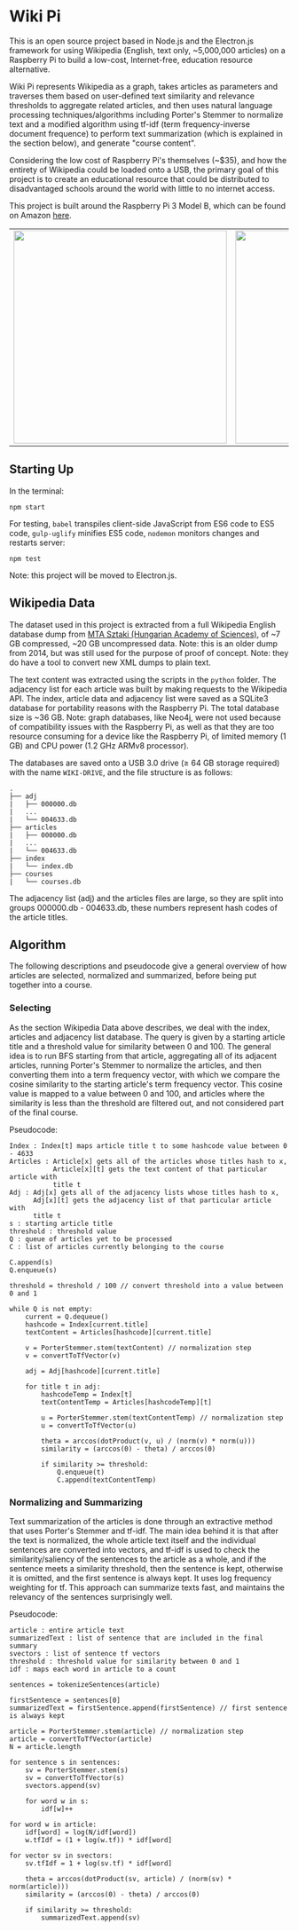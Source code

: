 # Wiki Pi

This is an open source project based in Node.js and the Electron.js framework
for using Wikipedia (English, text only, ~5,000,000 articles) on a Raspberry
Pi to build a low-cost, Internet-free, education resource alternative.

Wiki Pi represents Wikipedia as a graph, takes articles as parameters and
traverses them based on user-defined text similarity and relevance thresholds
to aggregate related articles, and then uses natural language processing 
techniques/algorithms including Porter's Stemmer to normalize text and a 
modified algorithm using tf-idf (term frequency-inverse document frequence)
to perform text summarization (which is explained in the section below), 
and generate "course content".

Considering the low cost of Raspberry Pi's themselves (~$35), and how the
entirety of Wikipedia could be loaded onto a USB, the primary goal of this
project is to create an educational resource that could be distributed to
disadvantaged schools around the world with little to no internet access.

This project is built around the Raspberry Pi 3 Model B, which can be found on
Amazon [here](https://www.amazon.com/Raspberry-Pi-RASPBERRYPI3-MODB-1GB-Model-Board/dp/B01CD5VC92/ref=sr_1_2?ie=UTF8&qid=1503462178&sr=8-2&keywords=raspberry+pi+3).

<table align="center">
    <tr>
        <td>
            <img src="https://i.imgur.com/n3STroV.png" width="384px">
        </td>
        <td>
            <img src="https://i.imgur.com/whmK84I.png" width="384px">
        </td>
    </tr>
</table>

## Starting Up

In the terminal:

```
npm start
```

For testing, `babel` transpiles client-side JavaScript from ES6 code to ES5 code,
`gulp-uglify` minifies ES5 code, `nodemon` monitors changes and restarts server:

```
npm test
```

Note: this project will be moved to Electron.js.

## Wikipedia Data

The dataset used in this project is extracted from a full Wikipedia English
database dump from [MTA Sztaki (Hungarian Academy of Sciences)](http://kopiwiki.dsd.sztaki.hu/),
of ~7 GB compressed, ~20 GB uncompressed data. Note: this is an older dump 
from 2014, but was still used for the purpose of proof of concept. Note: they 
do have a tool to convert new XML dumps to plain text.

The text content was extracted using the scripts in the `python` folder. The
adjacency list for each article was built by making requests to the Wikipedia
API. The index, article data and adjacency list were saved as a SQLite3 database
for portability reasons with the Raspberry Pi. The total database size is ~36
GB. Note: graph databases, like Neo4j, were not used because of compatibility
issues with the Raspberry Pi, as well as that they are too resource consuming
for a device like the Raspberry Pi, of limited memory (1 GB) and CPU power
(1.2 GHz ARMv8 processor).

The databases are saved onto a USB 3.0 drive (&#8805; 64 GB storage required)
with the name `WIKI-DRIVE`, and the file structure is as follows:

```
.
├── adj
|   ├── 000000.db
|   ...
|   └── 004633.db
├── articles
|   ├── 000000.db
|   ...
|   └── 004633.db
├── index
|   └── index.db
├── courses
|   └── courses.db
```

The adjacency list (adj) and the articles files are large, so they are split
into groups 000000.db - 004633.db, these numbers represent hash codes of the
article titles.

## Algorithm

The following descriptions and pseudocode give a general overview of how 
articles are selected, normalized and summarized, before being put together into
a course.

### Selecting

As the section Wikipedia Data above describes, we deal with the index, articles
and adjacency list database. The query is given by a starting article title and 
a threshold value for similarity between 0 and 100. The general idea is to run 
BFS starting from that article, aggregating all of its adjacent articles, 
running Porter's Stemmer to normalize the articles, and then converting them 
into a term frequency vector, with which we compare the cosine similarity to 
the starting article's term frequency vector. This cosine value is mapped to a 
value between 0 and 100, and articles where the similarity is less than the 
threshold are filtered out, and not considered part of the final course.

Pseudocode:

```
Index : Index[t] maps article title t to some hashcode value between 0 - 4633
Articles : Article[x] gets all of the articles whose titles hash to x, 
           Article[x][t] gets the text content of that particular article with 
           title t
Adj : Adj[x] gets all of the adjacency lists whose titles hash to x,
      Adj[x][t] gets the adjacency list of that particular article with 
      title t
s : starting article title
threshold : threshold value
Q : queue of articles yet to be processed
C : list of articles currently belonging to the course

C.append(s)
Q.enqueue(s)

threshold = threshold / 100 // convert threshold into a value between 0 and 1

while Q is not empty:
    current = Q.dequeue()
    hashcode = Index[current.title]
    textContent = Articles[hashcode][current.title]

    v = PorterStemmer.stem(textContent) // normalization step
    v = convertToTfVector(v)

    adj = Adj[hashcode][current.title]

    for title t in adj:
        hashcodeTemp = Index[t]
        textContentTemp = Articles[hashcodeTemp][t]

        u = PorterStemmer.stem(textContentTemp) // normalization step
        u = convertToTfVector(u)

        theta = arccos(dotProduct(v, u) / (norm(v) * norm(u)))
        similarity = (arccos(0) - theta) / arccos(0)

        if similarity >= threshold:
            Q.enqueue(t)
            C.append(textContentTemp)

```

### Normalizing and Summarizing

Text summarization of the articles is done through an extractive method that 
uses Porter's Stemmer and tf-idf. The main idea behind it is that after the 
text is normalized, the whole article text itself and the individual sentences
are converted into vectors, and tf-idf is used to check the similarity/saliency
of the sentences to the article as a whole, and if the sentence meets a 
similarity threshold, then the sentence is kept, otherwise it is omitted, and 
the first sentence is always kept. It uses log frequency weighting for tf. 
This approach can summarize texts fast, and maintains the relevancy of the 
sentences surprisingly well.

Pseudocode:

```
article : entire article text
summarizedText : list of sentence that are included in the final summary
svectors : list of sentence tf vectors
threshold : threshold value for similarity between 0 and 1
idf : maps each word in article to a count

sentences = tokenizeSentences(article)

firstSentence = sentences[0]
summarizedText = firstSentence.append(firstSentence) // first sentence is always kept

article = PorterStemmer.stem(article) // normalization step
article = convertToTfVector(article)
N = article.length

for sentence s in sentences:
    sv = PorterStemmer.stem(s)
    sv = convertToTfVector(s)
    svectors.append(sv)

    for word w in s:
        idf[w]++

for word w in article:
    idf[word] = log(N/idf[word])
    w.tfIdf = (1 + log(w.tf)) * idf[word]

for vector sv in svectors:
    sv.tfIdf = 1 + log(sv.tf) * idf[word]

    theta = arccos(dotProduct(sv, article) / (norm(sv) * norm(article)))
    similarity = (arccos(0) - theta) / arccos(0)

    if similarity >= threshold:
        summarizedText.append(sv)

```
